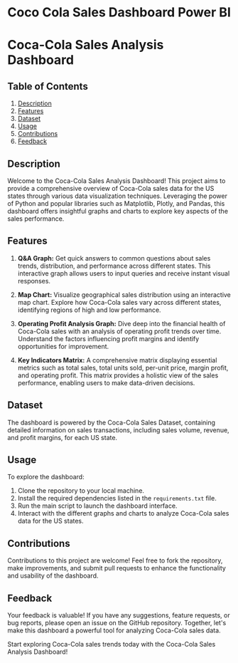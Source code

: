 # Coco Cola Sales Dashboard Power BI

# Coca-Cola Sales Analysis Dashboard

## Table of Contents
1. [Description](#description)
2. [Features](#features)
3. [Dataset](#dataset)
4. [Usage](#usage)
5. [Contributions](#contributions)
6. [Feedback](#feedback)

## Description <a name="description"></a>

Welcome to the Coca-Cola Sales Analysis Dashboard! This project aims to provide a comprehensive overview of Coca-Cola sales data for the US states through various data visualization techniques. Leveraging the power of Python and popular libraries such as Matplotlib, Plotly, and Pandas, this dashboard offers insightful graphs and charts to explore key aspects of the sales performance.

## Features <a name="features"></a>

1. **Q&A Graph:** Get quick answers to common questions about sales trends, distribution, and performance across different states. This interactive graph allows users to input queries and receive instant visual responses.

2. **Map Chart:** Visualize geographical sales distribution using an interactive map chart. Explore how Coca-Cola sales vary across different states, identifying regions of high and low performance.

3. **Operating Profit Analysis Graph:** Dive deep into the financial health of Coca-Cola sales with an analysis of operating profit trends over time. Understand the factors influencing profit margins and identify opportunities for improvement.

4. **Key Indicators Matrix:** A comprehensive matrix displaying essential metrics such as total sales, total units sold, per-unit price, margin profit, and operating profit. This matrix provides a holistic view of the sales performance, enabling users to make data-driven decisions.

## Dataset <a name="dataset"></a>

The dashboard is powered by the Coca-Cola Sales Dataset, containing detailed information on sales transactions, including sales volume, revenue, and profit margins, for each US state.

## Usage <a name="usage"></a>

To explore the dashboard:

1. Clone the repository to your local machine.
2. Install the required dependencies listed in the `requirements.txt` file.
3. Run the main script to launch the dashboard interface.
4. Interact with the different graphs and charts to analyze Coca-Cola sales data for the US states.

## Contributions <a name="contributions"></a>

Contributions to this project are welcome! Feel free to fork the repository, make improvements, and submit pull requests to enhance the functionality and usability of the dashboard.

## Feedback <a name="feedback"></a>

Your feedback is valuable! If you have any suggestions, feature requests, or bug reports, please open an issue on the GitHub repository. Together, let's make this dashboard a powerful tool for analyzing Coca-Cola sales data.

Start exploring Coca-Cola sales trends today with the Coca-Cola Sales Analysis Dashboard!
